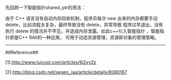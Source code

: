 先回顾一下智能指针shared_ptr的用法：

由于 C++ 语言没有自动内存回收机制，程序员每次 new 出来的内存都要手动 delete，比如流程太复杂，最终导致没有 delete，异常导致
程序过早退出，没有执行 delete 的情况并不罕见，并造成内存泄露。如此c++引入智能指针 ，智能指针即是C++ RAII的一种应用，
可用于动态资源管理，资源即对象的管理策略。



-------------------------------------------

##Reference##

[1].http://www.tuicool.com/articles/6j2yy2z

[2].http://blog.csdn.net/segen_jaa/article/details/8080167
